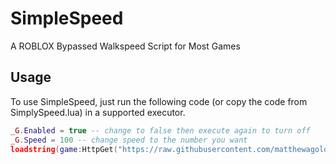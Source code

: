 # SimpleSpeed
A ROBLOX Bypassed Walkspeed Script for Most Games

## Usage
To use SimpleSpeed, just run the following code (or copy the code from SimplySpeed.lua) in a supported executor.
```lua
_G.Enabled = true -- change to false then execute again to turn off
_G.Speed = 100 -- change speed to the number you want
loadstring(game:HttpGet("https://raw.githubusercontent.com/matthewagoldberg/SimpleSpeed/main/SimpleSpeed.lua"))()
```
